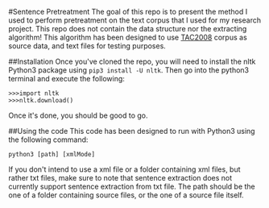 #Sentence Pretreatment
The goal of this repo is to present the method I used to perform pretreatment on the text corpus that I used for my research project. This repo does not contain the data structure nor the extracting algorithm!
This algorithm has been designed to use [TAC2008](https://tac.nist.gov//2008/index.html) corpus as source data, and text files for testing purposes.

##Installation
Once you've cloned the repo, you will need to install the nltk Python3 package using `pip3 install -U nltk`.
Then go into the python3 terminal and execute the following:
```console
>>>import nltk
>>>nltk.download()
```
Once it's done, you should be good to go.

##Using the code
This code has been designed to run with Python3 using the following command:
```console
python3 [path] [xmlMode]
```
If you don't intend to use a xml file or a folder containing xml files, but rather txt files, make sure to note that sentence extraction does not currently support sentence extraction from txt file.
The path should be the one of a folder containing source files, or the one of a source file itself.
